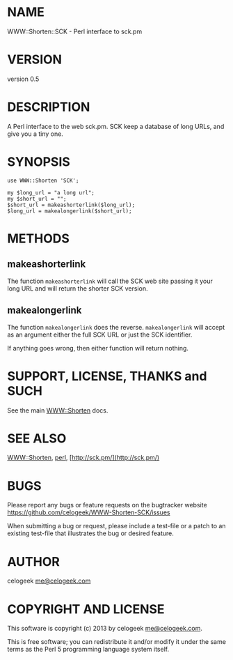 # NAME

WWW::Shorten::SCK - Perl interface to sck.pm

# VERSION

version 0.5

# DESCRIPTION

A Perl interface to the web sck.pm. SCK keep a database of long URLs,
and give you a tiny one.

# SYNOPSIS

    use WWW::Shorten 'SCK';

    my $long_url = "a long url";
    my $short_url = "";
    $short_url = makeashorterlink($long_url);
    $long_url = makealongerlink($short_url);

# METHODS

## makeashorterlink

The function `makeashorterlink` will call the SCK web site passing
it your long URL and will return the shorter SCK version.

## makealongerlink

The function `makealongerlink` does the reverse. `makealongerlink`
will accept as an argument either the full SCK URL or just the
SCK identifier.

If anything goes wrong, then either function will return nothing.

# SUPPORT, LICENSE, THANKS and SUCH

See the main [WWW::Shorten](https://metacpan.org/pod/WWW::Shorten) docs.

# SEE ALSO

[WWW::Shorten](https://metacpan.org/pod/WWW::Shorten), [perl](https://metacpan.org/pod/perl), [http://sck.pm/](http://sck.pm/)

# BUGS

Please report any bugs or feature requests on the bugtracker website
https://github.com/celogeek/WWW-Shorten-SCK/issues

When submitting a bug or request, please include a test-file or a
patch to an existing test-file that illustrates the bug or desired
feature.

# AUTHOR

celogeek <me@celogeek.com>

# COPYRIGHT AND LICENSE

This software is copyright (c) 2013 by celogeek <me@celogeek.com>.

This is free software; you can redistribute it and/or modify it under
the same terms as the Perl 5 programming language system itself.
